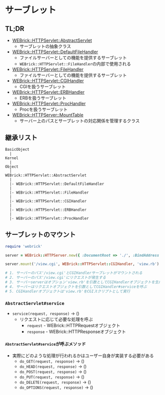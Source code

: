 # サーブレット
## TL;DR
- [WEBrick::HTTPServlet::AbstractServlet](https://docs.ruby-lang.org/ja/2.7.0/class/WEBrick=3a=3aHTTPServlet=3a=3aAbstractServlet.html)
  - サーブレットの抽象クラス
- [WEBrick::HTTPServlet::DefaultFileHandler](https://docs.ruby-lang.org/ja/2.7.0/class/WEBrick=3a=3aHTTPServlet=3a=3aDefaultFileHandler.html)
  - ファイルサーバーとしての機能を提供するサーブレット
  - `WEBrick::HTTPServlet::FileHandler`の内部で使用される
- [WEBrick::HTTPServlet::FileHandler](https://docs.ruby-lang.org/ja/2.7.0/class/WEBrick=3a=3aHTTPServlet=3a=3aFileHandler.html)
  - ファイルサーバーとしての機能を提供するサーブレット
- [WEBrick::HTTPServlet::CGIHandler](https://docs.ruby-lang.org/ja/2.7.0/class/WEBrick=3a=3aHTTPServlet=3a=3aCGIHandler.html)
  - CGIを扱うサーブレット
- [WEBrick::HTTPServlet::ERBHandler](https://docs.ruby-lang.org/ja/2.7.0/class/WEBrick=3a=3aHTTPServlet=3a=3aERBHandler.html)
  - ERBを扱うサーブレット
- [WEBrick::HTTPServlet::ProcHandler](https://docs.ruby-lang.org/ja/2.7.0/class/WEBrick=3a=3aHTTPServlet=3a=3aProcHandler.html)
  - Procを扱うサーブレット
- [WEBrick::HTTPServer::MountTable](https://docs.ruby-lang.org/ja/2.7.0/class/WEBrick=3a=3aHTTPServer=3a=3aMountTable.html)
  - サーバー上のパスとサーブレットの対応関係を管理するクラス

## 継承リスト
```
BasicObject
  |
Kernel
  |
Object
  |
WEBrick::HTTPServlet::AbstractServlet
  |
  |- WEBrick::HTTPServlet::DefaultFileHandler
  |
  |- WEBrick::HTTPServlet::FileHandler
  |
  |- WEBrick::HTTPServlet::CGIHandler
  |
  |- WEBrick::HTTPServlet::ERBHandler
  |
  |- WEBrick::HTTPServlet::ProcHandler
```

## サーブレットのマウント
```ruby
require 'webrick'

server = WEBrick::HTTPServer.new({ :DocumentRoot => './', :BindAddress => '127.0.0.1', :Port => 12345 })

server.mount('/view.cgi', WEBrick::HTTPServlet::CGIHandler, 'view.rb')

# 1. サーバーのパス'/view.cgi'とCGIHandlerサーブレットがマウントされる
# 2. サーバーのパス'/view.cgi'にリクエストが発生する
# 3. サーバーserverはオプション'view.rb'を引数としてCGIHandlerオブジェクトを生成
# 4. サーバーはリクエストオブジェクトを引数としてCGIHandler#serviceを呼ぶ
# 5. CGIHandlerオブジェクトは'view.rb'をCGIスクリプトとして実行
```

### `AbstractServlet#service`
- `service(request, response)` -> ()
  - リクエストに応じて必要な処理を呼ぶ
    - `request` - WEBrick::HTTPRequestオブジェクト
    - `response` - WEBrick::HTTPResponseオブジェクト

#### `AbstractServlet#service`が呼ぶメソッド
- 実際にどのような処理が行われるかはユーザー自身が実装する必要がある
  - `do_GET(request, response)` -> ()
  - `do_HEAD(request, response)` -> ()
  - `do_POST(request, response)` -> ()
  - `do_PUT(request, response)` -> ()
  - `do_DELETE(request, response)` -> ()
  - `do_OPTIONS(request, response)` -> ()
